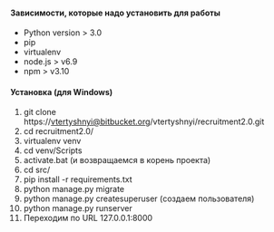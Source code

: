 #### Зависимости, которые надо установить для работы
* Python version > 3.0
* pip
* virtualenv
* node.js > v6.9
* npm > v3.10

#### Установка (для Windows)
1. git clone https://vtertyshnyi@bitbucket.org/vtertyshnyi/recruitment2.0.git
2. cd recruitment2.0/
3. virtualenv venv
4. cd venv/Scripts
5. activate.bat (и возвращаемся в корень проекта)
6. cd src/
7. pip install -r requirements.txt
8. python manage.py migrate
9. python manage.py createsuperuser (создаем пользователя)
10. python manage.py runserver
11. Переходим по URL 127.0.0.1:8000